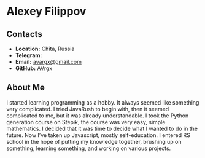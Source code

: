 # Alexey Filippov

## Contacts
* **Location:** Chita, Russia
* **Telegram:** 
* **Email:** avargx@gmail.com
* **GitHub:** [AVrgx](https://github.com/AVrgx)

## About Me

I started learning programming as a hobby. It always seemed like something very complicated. I tried JavaRush to begin with, then it seemed complicated to me, but it was already understandable. I took the Python generation course on Stepik, the course was very easy, simple mathematics. I decided that it was time to decide what I wanted to do in the future. Now I’ve taken up Javascript, mostly self-education. I entered RS school in the hope of putting my knowledge together, brushing up on something, learning something, and working on various projects.